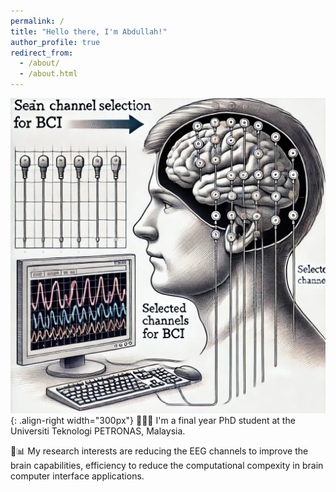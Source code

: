 ```yaml
---
permalink: /
title: "Hello there, I'm Abdullah!"
author_profile: true
redirect_from: 
  - /about/
  - /about.html
---
```


![Illustration combining machines and brain](/images/selchan.webp){: .align-right width="300px"}
🙋‍♂️👋 I'm a final year PhD student at the Universiti Teknologi PETRONAS, Malaysia.

🔬📊 My research interests are reducing the EEG channels to improve the brain capabilities, efficiency to reduce the computational compexity in brain computer interface applications.
